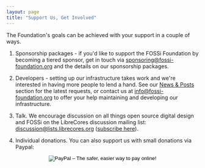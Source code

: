 ```yaml
---
layout: page
title: "Support Us, Get Involved"
---
```


The Foundation's goals can be achieved with your support in a couple of ways.

1. Sponsorship packages - if you'd like to support the FOSSi Foundation by becoming a tiered sponsor, get in touch via <a href="mailto:sponsoring@fossi-foundation.org">sponsoring@fossi-foundation.org</a> and the details on our sponsorship packages.

2. Developers - setting up our infrastructure takes work and we're interested in having more people to lend a hand. See our <a href="/archive.html">News &amp; Posts</a> section for the latest requests, or contact us at  <a
href="mailto:info@fossi-foundation.org">info@fossi-foundation.org</a> to offer your help maintaining and developing our infrastructure.

3. Talk. We encourage discussion on all things open source digital design and FOSSi on the LibreCores discussion mailing list: <a
href="mailto:discussion@lists.librecores.org">discussion@lists.librecores.org</a>
(<a href="https://lists.librecores.org/listinfo/discussion">subscribe
here</a>).

4. Individual donations. You can also support us with small donations via Paypal:

<center>
<form action="https://www.paypal.com/cgi-bin/webscr" method="post"
target="_top">
<input type="hidden" name="cmd" value="_s-xclick">
<input type="hidden" name="hosted_button_id" value="QHKDZY6XM44YN">
<input type="image"
src="https://www.paypalobjects.com/en_US/GB/i/btn/btn_donateCC_LG.gif"
border="0" name="submit" alt="PayPal – The safer, easier way to pay
online!">
</form>
</center>

